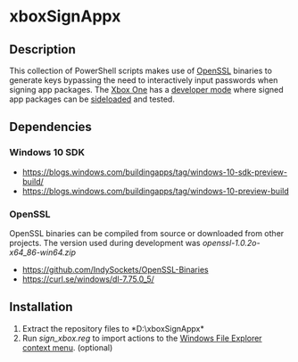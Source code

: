 # xboxSignAppx

## Description
This collection of PowerShell scripts makes use of [OpenSSL](https://www.openssl.org/) binaries to generate keys bypassing the need to interactively input passwords when signing app packages. The [Xbox One](https://en.wikipedia.org/wiki/Xbox_Development_Kit) has a [developer mode](https://docs.microsoft.com/en-us/windows/uwp/xbox-apps/devkit-activation) where signed app packages can be [sideloaded](https://en.wikipedia.org/wiki/Sideloading) and tested.

## Dependencies
### Windows 10 SDK
* https://blogs.windows.com/buildingapps/tag/windows-10-sdk-preview-build/
* https://blogs.windows.com/buildingapps/tag/windows-10-preview-build

### OpenSSL
OpenSSL binaries can be compiled from source or downloaded from other projects. The version used during development was *openssl-1.0.2o-x64_86-win64.zip*

* https://github.com/IndySockets/OpenSSL-Binaries
* https://curl.se/windows/dl-7.75.0_5/

## Installation
1. Extract the repository files to *D:\xboxSignAppx\*
2. Run *sign_xbox.reg* to import actions to the [Windows File Explorer context menu](https://docs.microsoft.com/en-us/windows/win32/shell/context-menu-handlers). (optional)
